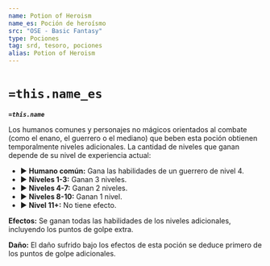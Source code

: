 ```yaml
---
name: Potion of Heroism
name_es: Poción de heroísmo
src: "OSE - Basic Fantasy"
type: Pociones
tag: srd, tesoro, pociones
alias: Potion of Heroism
---
```

# `=this.name_es` 

**_`=this.name`_**

Los humanos comunes y personajes no mágicos orientados al combate (como el enano, el guerrero o el mediano) que beben esta poción obtienen temporalmente niveles adicionales. La cantidad de niveles que ganan depende de su nivel de experiencia actual: 
- ▶ **Humano común:** Gana las habilidades de un guerrero de nivel 4. 
- ▶ **Niveles 1-3:** Ganan 3 niveles. 
- ▶ **Niveles 4-7:** Ganan 2 niveles. 
- ▶ **Niveles 8-10:** Ganan 1 nivel. 
- ▶ **Nivel 11+:** No tiene efecto.

**Efectos:** Se ganan todas las habilidades de los niveles adicionales, incluyendo los puntos de golpe extra.

**Daño:** El daño sufrido bajo los efectos de esta poción se deduce primero de los puntos de golpe adicionales.

